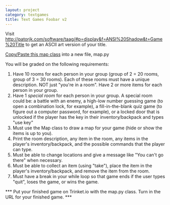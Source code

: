 ```yaml
---
layout: project
category: textgames
title: Text Games Foobar v2
---
```

Visit http://patorjk.com/software/taag/#p=display&f=ANSI%20Shadow&t=Game%20Title to get an ASCII art version of your title.

[Copy/Paste this map class](https://gist.githubusercontent.com/ohiofi/a1fc5080137a832ea42bc1fa7adc8318/raw/f647a82336357a3a4b09c1a2a834c56e61b3bb64/map.py) into a new file, map.py

You will be graded on the following requirements:

1. Have 10 rooms for each person in your group (group of 2 = 20 rooms, group of 3 = 30 rooms). Each of these rooms must have a unique description. NOT just "you're in a room". Have 2 or more items for each person in your group.
2. Have 1 *special room* for each person in your group. A special room could be: a battle with an enemy, a high-low number guessing game (to open a combination lock, for example), a fill-in-the-blank quiz game (to figure out a computer password, for example), or a locked door that is unlocked if the player has the key in their inventory/backpack and types "use key"
3. Must use the Map class to draw a map for your game (hide or show the items is up to you).
4. Print the room description, any item in the room, any items in the player's inventory/backpack, and the possible commands that the player can type.
5. Must be able to change locations and give a message like "You can't go there" when necessary.
6. Must be able to collect an item (using "take"), place the item in the player's inventory/backpack, and remove the item from the room.
7. Must have a break in your while loop so that game ends if the user types "quit", loses the game, or wins the game.

*** Put your finished game on Trinket.io with the map.py class. Turn in the URL for your finished game. ***
